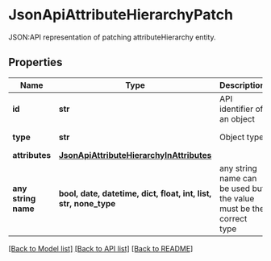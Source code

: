 # JsonApiAttributeHierarchyPatch

JSON:API representation of patching attributeHierarchy entity.

## Properties
Name | Type | Description | Notes
------------ | ------------- | ------------- | -------------
**id** | **str** | API identifier of an object | 
**type** | **str** | Object type | defaults to "attributeHierarchy"
**attributes** | [**JsonApiAttributeHierarchyInAttributes**](JsonApiAttributeHierarchyInAttributes.md) |  | [optional] 
**any string name** | **bool, date, datetime, dict, float, int, list, str, none_type** | any string name can be used but the value must be the correct type | [optional]

[[Back to Model list]](../README.md#documentation-for-models) [[Back to API list]](../README.md#documentation-for-api-endpoints) [[Back to README]](../README.md)


